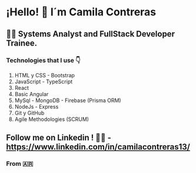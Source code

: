 # ¡Hello! 👋 I´m Camila Contreras 
##  👩‍💻 Systems Analyst and FullStack Developer Trainee.

### Technologies that I use 👇
1. HTML y CSS - Bootstrap
2. JavaScript - TypeScript
3. React
4. Basic Angular
5. MySql - MongoDB - Firebase (Prisma ORM)
6. NodeJs - Express
7. Git y GitHub
8. Agile Methodologies (SCRUM)

## Follow me on Linkedin ! 🤝😉 - https://www.linkedin.com/in/camilacontreras13/ 
### From 🇦🇷


